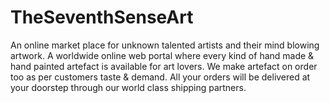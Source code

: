 # TheSeventhSenseArt
An online market place for unknown talented artists and their mind blowing artwork. A worldwide online web portal where every kind of hand made &amp; hand painted artefact is available for art lovers. We make artefact on order too as per customers taste &amp; demand. All your orders will be delivered at your doorstep through our world class shipping partners.
